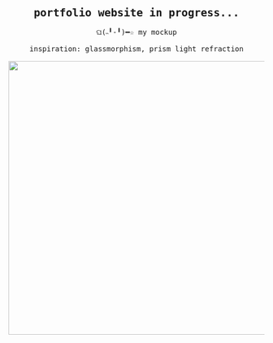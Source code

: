 <h2 align="center">
  <samp>portfolio website in progress...</samp>
</h2>

<p align="center">
  <samp>
    ଘ(˵╹-╹)━☆ my mockup<br><br>
    inspiration: glassmorphism, prism light refraction<br><br>
    <img src="https://i.imgur.com/5l01HYJ.png" width="540px" align="center">
  </samp>
</p>
